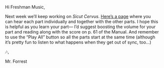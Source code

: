 Hi Freshman Music,

Next week we’ll keep working on *Sicut Cervus.* [Here’s a page](sicut.html) where you can hear each part individually and together with the other parts. I hope this is helpful as you learn your part— I’d suggest boosting the volume for your part and reading along with the score on p. 61 of the Manual. And remember to use the “Play All” button so all the parts start at the same time (although it’s pretty fun to listen to what happens when they get out of sync, too…)

🎶,

Mr. Forrest
